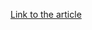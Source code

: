 [Link to the article](https://www.akamai.com/blog/security/power-digital-growth-with-api-protector)
